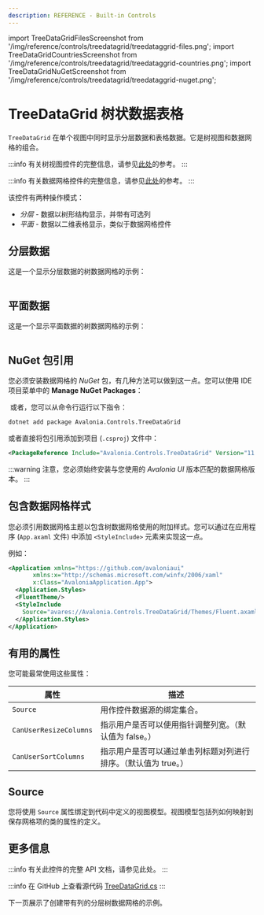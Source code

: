 ```yaml
---
description: REFERENCE - Built-in Controls
---
```


import TreeDataGridFilesScreenshot from '/img/reference/controls/treedatagrid/treedataggrid-files.png';
import TreeDataGridCountriesScreenshot from '/img/reference/controls/treedatagrid/treedataggrid-countries.png';
import TreeDataGridNuGetScreenshot from '/img/reference/controls/treedatagrid/treedataggrid-nuget.png';

# TreeDataGrid 树状数据表格

`TreeDataGrid` 在单个视图中同时显示分层数据和表格数据。它是树视图和数据网格的组合。

:::info
有关树视图控件的完整信息，请参见[此处](../treeview-1.md)的参考。
:::

:::info
有关数据网格控件的完整信息，请参见[此处](../datagrid/)的参考。
:::

该控件有两种操作模式：

* _分层 -_ 数据以树形结构显示，并带有可选列
* _平面 -_ 数据以二维表格显示，类似于数据网格控件

## 分层数据

这是一个显示分层数据的树数据网格的示例：

<img src={TreeDataGridFilesScreenshot} alt="" />

## 平面数据

这是一个显示平面数据的树数据网格的示例：

<img src={TreeDataGridCountriesScreenshot} alt="" />

## NuGet 包引用

您必须安装数据网格的 _NuGet_ 包，有几种方法可以做到这一点。您可以使用 IDE 项目菜单中的 **Manage NuGet Packages**：

<img src={TreeDataGridNuGetScreenshot} alt=""/>
或者，您可以从命令行运行以下指令：

```bash
dotnet add package Avalonia.Controls.TreeDataGrid
```

或者直接将包引用添加到项目 (`.csproj`) 文件中：

```xml
<PackageReference Include="Avalonia.Controls.TreeDataGrid" Version="11.0.0" />
```

:::warning
注意，您必须始终安装与您使用的 _Avalonia UI_ 版本匹配的数据网格版本。
:::

## 包含数据网格样式

您必须引用数据网格主题以包含树数据网格使用的附加样式。您可以通过在应用程序 (`App.axaml` 文件) 中添加 `<StyleInclude>` 元素来实现这一点。

例如：

```xml
<Application xmlns="https://github.com/avaloniaui"
       xmlns:x="http://schemas.microsoft.com/winfx/2006/xaml"
       x:Class="AvaloniaApplication.App">
  <Application.Styles>
  <FluentTheme/>
  <StyleInclude 
    Source="avares://Avalonia.Controls.TreeDataGrid/Themes/Fluent.axaml"/>
  </Application.Styles>
</Application>
```

## 有用的属性

您可能最常使用这些属性：

| 属性                   | 描述                                                                                          |
| ---------------------- | --------------------------------------------------------------------------------------------- |
| `Source`               | 用作控件数据源的绑定集合。                                                                     |
| `CanUserResizeColumns` | 指示用户是否可以使用指针调整列宽。（默认值为 false。）                                         |
| `CanUserSortColumns`   | 指示用户是否可以通过单击列标题对列进行排序。（默认值为 true。）                                |

## Source

您将使用 `Source` 属性绑定到代码中定义的视图模型。视图模型包括列如何映射到保存网格项的类的属性的定义。

## 更多信息

:::info
有关此控件的完整 API 文档，请参见此处。
:::

:::info
在 GitHub 上查看源代码 [TreeDataGrid.cs](https://github.com/AvaloniaUI/Avalonia.Controls.TreeDataGrid)
:::

下一页展示了创建带有列的分层树数据网格的示例。

